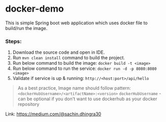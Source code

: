 # docker-demo

This is simple Spring boot web application which uses docker file to build/run the image.

### Steps:

1. Download the source code and open in IDE.
2. Run `mvn clean install` command to build the project.
4. Run below command to build the image:
    `docker build -t <image>`
6. Run below command to run the service:
`docker run -d -p 8080:8080 <image>`
7. Validate if service is up & running:
    `http://<host:port>/api/hello`


> As a best practice, Image name should follow pattern: `<dockerHubUsername>/<artifactName>:<version>`
`dockerHubUsername` - can be optional if you don't want to use dockerhub as your docker repository

Link: https://medium.com/@sachin.dhingra30
